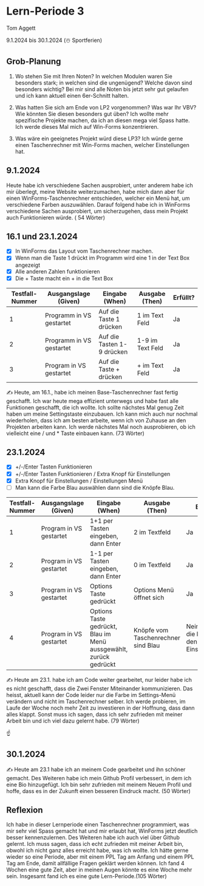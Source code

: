 # Lern-Periode 3

Tom Aggett

9.1.2024 bis 30.1.2024 (☃️ Sportferien)

## Grob-Planung

1. Wo stehen Sie mit Ihren Noten? In welchen Modulen waren Sie besonders stark; in welchen sind die ungenügend? Welche davon sind besonders wichtig?
Bei mir sind alle Noten bis jetzt sehr gut gelaufen und ich kann aktuell einen 6er-Schnitt halten. 

2. Was hatten Sie sich am Ende von LP2 vorgenommen? Was war Ihr VBV? Wie könnten Sie diesen besonders gut üben?
Ich wollte mehr spezifische Projekte machen, da ich an diesen mega viel Spass hatte. Ich werde dieses Mal mich auf Win-Forms konzentrieren. 

3. Was wäre ein geeignetes Projekt würd diese LP3?
Ich würde gerne einen Taschenrechner mit Win-Forms machen, welcher Einstellungen hat.

## 9.1.2024

Heute habe ich verschiedene Sachen ausprobiert, unter anderem habe ich mir überlegt, meine Website weiterzumachen, 
habe mich dann aber für einen WinForms-Taschenrechner entschieden, welcher ein Menü hat, um verschiedene Farben auszuwählen. 
Darauf folgend habe ich in WinForms verschiedene Sachen ausprobiert, um sicherzugehen, dass mein Projekt auch Funktionieren würde. ( 54 Wörter)

## 16.1 und 23.1.2024

- [X] In WinForms das Layout vom Taschenrechner machen.
- [X] Wenn man die Taste 1 drückt im Programm wird eine 1 in der Text Box angezeigt
- [X] Alle anderen Zahlen funktionieren
- [X] Die + Taste macht ein + in die Text Box

| Testfall-Nummer | Ausgangslage (Given) | Eingabe (When) | Ausgabe (Then) | Erfüllt? |
| -------------- | -------------------- | -------------- | -------------- | -------- |
| 1            | Programm in VS gestartet| Auf die Taste 1 drücken | 1 im Text Feld|          Ja|
| 2            | Programm in VS gestartet | Auf die Tasten 1-9 drücken | 1-9 im Text Feld|          Ja|
| 3            | Program in VS gestartet | Auf die Taste + drücken | + im Text Feld |         Ja |

✍️ Heute, am 16.1., habe ich meinen Base-Taschenrechner fast fertig geschafft. Ich war heute mega effizient unterwegs und habe fast alle Funktionen geschafft, die ich wollte. Ich sollte nächstes Mal genug Zeit haben um meine Settingstaste einzubauen. Ich kann mich auch nur nochmal wiederholen, dass ich am besten arbeite, wenn ich von Zuhause an den Projekten arbeiten kann. Ich werde nächstes Mal noch ausprobieren, ob ich vielleicht eine / und * Taste einbauen kann. (73 Wörter)



## 23.1.2024

- [X] +/-/Enter Tasten Funktionieren
- [X] +/-/Enter Tasten Funktionieren / Extra Knopf für Einstellungen
- [X] Extra Knopf für Einstellungen / Einstellungen Menü 
- [ ] Man kann die Farbe Blau auswählen dann sind die Knöpfe Blau.

| Testfall-Nummer | Ausgangslage (Given) | Eingabe (When) | Ausgabe (Then) | Erfüllt? |
| --------------- | -------------------- | -------------- | -------------- | -------- |
| 1        |    Program in VS gestartet  | 1+1 per Tasten eingeben, dann Enter  |  2 im Textfeld |        Ja |
| 2     |   Program in VS gestartet    | 1-1 per Tasten eingeben, dann Enter  |    0 im Textfeld  |       Ja |
| 3   |  Program in VS gestartet  | Options Taste gedrückt  |   Options Menü öffnet sich   |         Ja|
| 4           |   Program in VS gestartet  | Options Taste gedrückt, Blau im Menü aussgewählt, zurück gedrückt | Knöpfe vom Taschenrechner sind Blau  |    Nein - Nur die Farbe in den Einstellungen.     |


✍️ Heute am 23.1. habe ich am Code weiter gearbeitet, nur leider habe ich es nicht geschafft, dass die Zwei Fenster Miteinander kommunizieren. Das heisst, aktuell kann der Code leider nur die Farbe im Settings-Menü verändern und nicht im Taschenrechner selber. Ich werde probieren, im Laufe der Woche noch mehr Zeit zu investieren in der Hoffnung, dass dann alles klappt. Sonst muss ich sagen, dass ich sehr zufrieden mit meiner Arbeit bin und ich viel dazu gelernt habe. (79 Wörter)

☝

## 30.1.2024

✍️ Heute am 23.1 habe ich an meinem Code gearbeitet und ihn schöner gemacht. Des Weiteren habe ich mein Github Profil verbessert, in dem ich eine Bio hinzugefügt. Ich bin sehr zufrieden mit meinem Neuem Profil und hoffe, dass es in der Zukunft einen besseren Eindruck macht. (50 Wörter) 
## Reflexion

Ich habe in dieser Lernperiode einen Taschenrechner programmiert, was mir sehr viel Spass gemacht hat und mir erlaubt hat, WinForms jetzt deutlich besser kennenzulernen. Des Weiteren habe ich auch viel über Github gelernt. Ich muss sagen, dass ich echt zufrieden mit meiner Arbeit bin, obwohl ich nicht ganz alles erreicht habe, was ich wollte. Ich hätte gerne wieder so eine Periode, aber mit einem PPL Tag am Anfang und einem PPL Tag am Ende, damit allfällige Fragen geklärt werden können. Ich fand 4 Wochen eine gute Zeit, aber in meinen Augen könnte es eine Woche mehr sein. Insgesamt fand ich es eine gute Lern-Periode.(105 Wörter)
